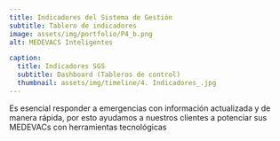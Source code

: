 ```yaml
---
title: Indicadores del Sistema de Gestión
subtitle: Tablero de indicadores
image: assets/img/portfolio/P4_b.png
alt: MEDEVACS Inteligentes 

caption:
  title: Indicadores SGS
  subtitle: Dashboard (Tableros de control)
  thumbnail: assets/img/timeline/4. Indicadores_.jpg
---
```

Es esencial responder a emergencias con información actualizada y de manera rápida, por esto ayudamos a nuestros clientes a potenciar sus MEDEVACs con herramientas tecnológicas
